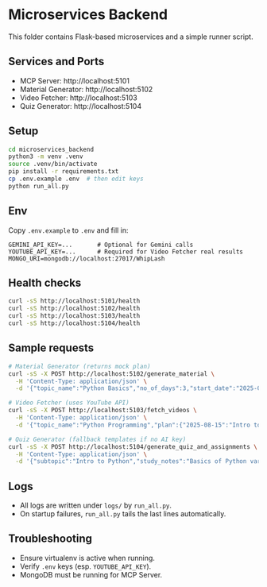 # Microservices Backend

This folder contains Flask-based microservices and a simple runner script.

## Services and Ports
- MCP Server: http://localhost:5101
- Material Generator: http://localhost:5102
- Video Fetcher: http://localhost:5103
- Quiz Generator: http://localhost:5104

## Setup
```bash
cd microservices_backend
python3 -m venv .venv
source .venv/bin/activate
pip install -r requirements.txt
cp .env.example .env  # then edit keys
python run_all.py
```

## Env
Copy `.env.example` to `.env` and fill in:
```
GEMINI_API_KEY=...       # Optional for Gemini calls
YOUTUBE_API_KEY=...      # Required for Video Fetcher real results
MONGO_URI=mongodb://localhost:27017/WhipLash
```

## Health checks
```bash
curl -sS http://localhost:5101/health
curl -sS http://localhost:5102/health
curl -sS http://localhost:5103/health
curl -sS http://localhost:5104/health
```

## Sample requests
```bash
# Material Generator (returns mock plan)
curl -sS -X POST http://localhost:5102/generate_material \
  -H 'Content-Type: application/json' \
  -d '{"topic_name":"Python Basics","no_of_days":3,"start_date":"2025-08-15","daily_hours":2}'

# Video Fetcher (uses YouTube API)
curl -sS -X POST http://localhost:5103/fetch_videos \
  -H 'Content-Type: application/json' \
  -d '{"topic_name":"Python Programming","plan":{"2025-08-15":"Intro to Python","2025-08-16":"Data Types"},"daily_hours":1,"target_days":2}'

# Quiz Generator (fallback templates if no AI key)
curl -sS -X POST http://localhost:5104/generate_quiz_and_assignments \
  -H 'Content-Type: application/json' \
  -d '{"subtopic":"Intro to Python","study_notes":"Basics of Python variables and print."}'
```

## Logs
- All logs are written under `logs/` by `run_all.py`.
- On startup failures, `run_all.py` tails the last lines automatically.

## Troubleshooting
- Ensure virtualenv is active when running.
- Verify `.env` keys (esp. `YOUTUBE_API_KEY`).
- MongoDB must be running for MCP Server.
